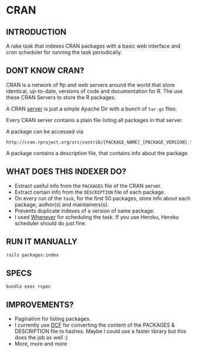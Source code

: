 # CRAN

## INTRODUCTION
A rake task that indexes CRAN packages with a basic web interface and cron scheduler for running the task periodically.

## DONT KNOW CRAN?
CRAN is a network of ftp and web servers around the world that store identical, up-to-date, versions of code and documentation for R. The use these CRAN Servers to store the R packages.

A CRAN [server](http://cran.r-project.org/src/contrib/) is just a simple Apache Dir with a bunch of `tar.gz` files.

Every CRAN server contains a plain file listing all packages in that server.

A package can be accessed via

```
http://cran.rproject.org/src/contrib/[PACKAGE_NAME]_[PACKAGE_VERSION].tar.gz
```

A package contains a description file, that contains info about the package.

## WHAT DOES THIS INDEXER DO?

* Extract useful info from the `PACKAGES` file of the CRAN server.
* Extract certain info from the `DESCRIPTION` file of each package.
* On every run of the `task`, for the first 50 packages, store info about each package, author(s) and maintainers(s).
* Prevents duplicate indexes of a version of same package.
* I used [Whenever](https://github.com/javan/whenever/) for scheduling the task. If you use Heroku, Heroku scheduler should do just fine.


## RUN IT MANUALLY
```
rails packages:index
```


## SPECS
```
bundle exec rspec
```

## IMPROVEMENTS?
* Pagination for listing packages.
* I currently use [DCF](https://github.com/bmaland/treetop-dcf) for converting the content of the PACKAGES & DESCRIPTION file to hashes. Maybe I could use a faster library but this does the job as well :)
* More, more and more

